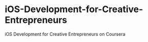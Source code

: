 # iOS-Development-for-Creative-Entrepreneurs
iOS Development for Creative Entrepreneurs on Coursera
